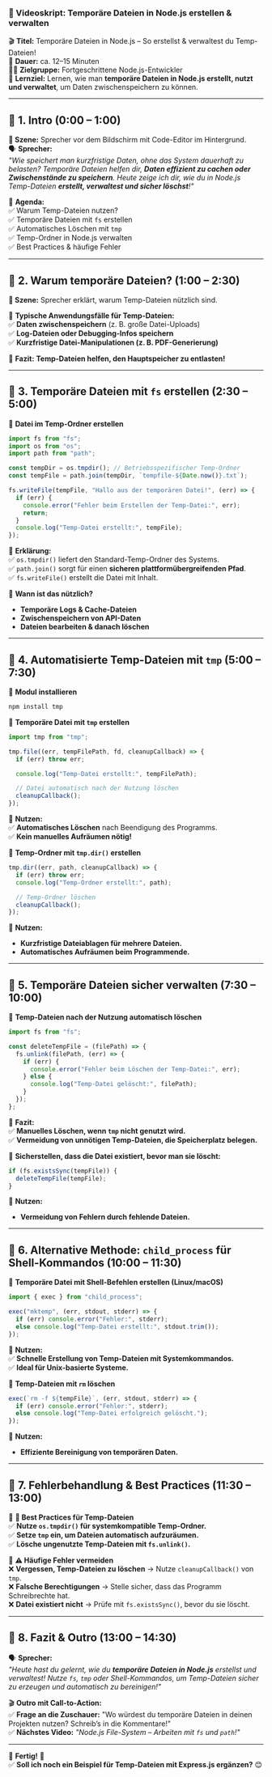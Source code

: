 ### **📜 Videoskript: Temporäre Dateien in Node.js erstellen & verwalten**

🎬 **Titel:** Temporäre Dateien in Node.js – So erstellst & verwaltest du Temp-Dateien!  
🎤 **Dauer:** ca. 12–15 Minuten  
👨‍🏫 **Zielgruppe:** Fortgeschrittene Node.js-Entwickler  
🎯 **Lernziel:** Lernen, wie man **temporäre Dateien in Node.js erstellt, nutzt und verwaltet**, um Daten zwischenspeichern zu können.

---

## **🔹 1. Intro (0:00 – 1:00)**

**🎥 Szene:** Sprecher vor dem Bildschirm mit Code-Editor im Hintergrund.  
🗣️ **Sprecher:**  
_"Wie speichert man kurzfristige Daten, ohne das System dauerhaft zu belasten? Temporäre Dateien helfen dir, **Daten effizient zu cachen oder Zwischenstände zu speichern**. Heute zeige ich dir, wie du in Node.js Temp-Dateien **erstellt, verwaltest und sicher löschst**!"_

📌 **Agenda:**  
✅ Warum Temp-Dateien nutzen?  
✅ Temporäre Dateien mit `fs` erstellen  
✅ Automatisches Löschen mit `tmp`  
✅ Temp-Ordner in Node.js verwalten  
✅ Best Practices & häufige Fehler

---

## **🔹 2. Warum temporäre Dateien? (1:00 – 2:30)**

**🎥 Szene:** Sprecher erklärt, warum Temp-Dateien nützlich sind.

📌 **Typische Anwendungsfälle für Temp-Dateien:**  
✅ **Daten zwischenspeichern** (z. B. große Datei-Uploads)  
✅ **Log-Dateien oder Debugging-Infos speichern**  
✅ **Kurzfristige Datei-Manipulationen (z. B. PDF-Generierung)**

🎯 **Fazit:** **Temp-Dateien helfen, den Hauptspeicher zu entlasten!**

---

## **🔹 3. Temporäre Dateien mit `fs` erstellen (2:30 – 5:00)**

📌 **Datei im Temp-Ordner erstellen**

```javascript
import fs from "fs";
import os from "os";
import path from "path";

const tempDir = os.tmpdir(); // Betriebsspezifischer Temp-Ordner
const tempFile = path.join(tempDir, `tempfile-${Date.now()}.txt`);

fs.writeFile(tempFile, "Hallo aus der temporären Datei!", (err) => {
  if (err) {
    console.error("Fehler beim Erstellen der Temp-Datei:", err);
    return;
  }
  console.log("Temp-Datei erstellt:", tempFile);
});
```

🎯 **Erklärung:**  
✅ `os.tmpdir()` liefert den Standard-Temp-Ordner des Systems.  
✅ `path.join()` sorgt für einen **sicheren plattformübergreifenden Pfad**.  
✅ `fs.writeFile()` erstellt die Datei mit Inhalt.

📌 **Wann ist das nützlich?**

- **Temporäre Logs & Cache-Dateien**
- **Zwischenspeichern von API-Daten**
- **Dateien bearbeiten & danach löschen**

---

## **🔹 4. Automatisierte Temp-Dateien mit `tmp` (5:00 – 7:30)**

📌 **Modul installieren**

```bash
npm install tmp
```

📌 **Temporäre Datei mit `tmp` erstellen**

```javascript
import tmp from "tmp";

tmp.file((err, tempFilePath, fd, cleanupCallback) => {
  if (err) throw err;

  console.log("Temp-Datei erstellt:", tempFilePath);

  // Datei automatisch nach der Nutzung löschen
  cleanupCallback();
});
```

🎯 **Nutzen:**  
✅ **Automatisches Löschen** nach Beendigung des Programms.  
✅ **Kein manuelles Aufräumen nötig!**

📌 **Temp-Ordner mit `tmp.dir()` erstellen**

```javascript
tmp.dir((err, path, cleanupCallback) => {
  if (err) throw err;
  console.log("Temp-Ordner erstellt:", path);

  // Temp-Ordner löschen
  cleanupCallback();
});
```

🎯 **Nutzen:**

- **Kurzfristige Dateiablagen für mehrere Dateien.**
- **Automatisches Aufräumen beim Programmende.**

---

## **🔹 5. Temporäre Dateien sicher verwalten (7:30 – 10:00)**

📌 **Temp-Dateien nach der Nutzung automatisch löschen**

```javascript
import fs from "fs";

const deleteTempFile = (filePath) => {
  fs.unlink(filePath, (err) => {
    if (err) {
      console.error("Fehler beim Löschen der Temp-Datei:", err);
    } else {
      console.log("Temp-Datei gelöscht:", filePath);
    }
  });
};
```

🎯 **Fazit:**  
✅ **Manuelles Löschen, wenn `tmp` nicht genutzt wird.**  
✅ **Vermeidung von unnötigen Temp-Dateien, die Speicherplatz belegen.**

📌 **Sicherstellen, dass die Datei existiert, bevor man sie löscht:**

```javascript
if (fs.existsSync(tempFile)) {
  deleteTempFile(tempFile);
}
```

🎯 **Nutzen:**

- **Vermeidung von Fehlern durch fehlende Dateien.**

---

## **🔹 6. Alternative Methode: `child_process` für Shell-Kommandos (10:00 – 11:30)**

📌 **Temporäre Datei mit Shell-Befehlen erstellen (Linux/macOS)**

```javascript
import { exec } from "child_process";

exec("mktemp", (err, stdout, stderr) => {
  if (err) console.error("Fehler:", stderr);
  else console.log("Temp-Datei erstellt:", stdout.trim());
});
```

🎯 **Nutzen:**  
✅ **Schnelle Erstellung von Temp-Dateien mit Systemkommandos.**  
✅ **Ideal für Unix-basierte Systeme.**

📌 **Temp-Dateien mit `rm` löschen**

```javascript
exec(`rm -f ${tempFile}`, (err, stdout, stderr) => {
  if (err) console.error("Fehler:", stderr);
  else console.log("Temp-Datei erfolgreich gelöscht.");
});
```

🎯 **Nutzen:**

- **Effiziente Bereinigung von temporären Daten.**

---

## **🔹 7. Fehlerbehandlung & Best Practices (11:30 – 13:00)**

📌 **🚀 Best Practices für Temp-Dateien**  
✅ **Nutze `os.tmpdir()` für systemkompatible Temp-Ordner.**  
✅ **Setze `tmp` ein, um Dateien automatisch aufzuräumen.**  
✅ **Lösche ungenutzte Temp-Dateien mit `fs.unlink()`.**

📌 **⚠️ Häufige Fehler vermeiden**  
❌ **Vergessen, Temp-Dateien zu löschen** → Nutze `cleanupCallback()` von `tmp`.  
❌ **Falsche Berechtigungen** → Stelle sicher, dass das Programm Schreibrechte hat.  
❌ **Datei existiert nicht** → Prüfe mit `fs.existsSync()`, bevor du sie löscht.

---

## **🔹 8. Fazit & Outro (13:00 – 14:30)**

🗣️ **Sprecher:**  
_"Heute hast du gelernt, wie du **temporäre Dateien in Node.js** erstellst und verwaltest! Nutze `fs`, `tmp` oder Shell-Kommandos, um Temp-Dateien sicher zu erzeugen und automatisch zu bereinigen!"_

🎬 **Outro mit Call-to-Action:**  
✅ **Frage an die Zuschauer:** "Wo würdest du temporäre Dateien in deinen Projekten nutzen? Schreib’s in die Kommentare!"  
✅ **Nächstes Video:** _"Node.js File-System – Arbeiten mit `fs` und `path`!"_

---

🎯 **Fertig!** 🎯  
✅ **Soll ich noch ein Beispiel für Temp-Dateien mit Express.js ergänzen?** 😊
